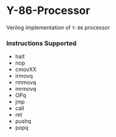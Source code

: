 # Y-86-Processor

Verilog implementation of `Y-86` processor 

### Instructions Supported

<ul>
  <li>halt
  <li>nop
  <li>cmovXX
  <li>irmovq
  <li>rmmovq
  <li>mrmovq
  <li> OPq
  <li> jmp
  <li>call
  <li>ret
  <li>pushq
  <li>popq
<ul>
